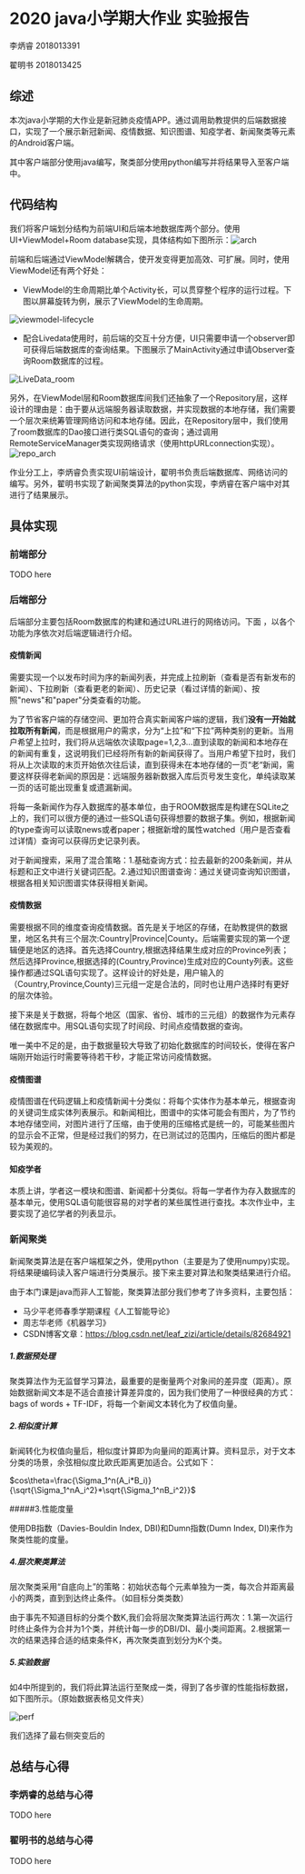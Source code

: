 # 2020 java小学期大作业 实验报告

李炳睿 2018013391

翟明书 2018013425

## 综述

本次java小学期的大作业是新冠肺炎疫情APP。通过调用助教提供的后端数据接口，实现了一个展示新冠新闻、疫情数据、知识图谱、知疫学者、新闻聚类等元素的Android客户端。

其中客户端部分使用java编写，聚类部分使用python编写并将结果导入至客户端中。

## 代码结构

我们将客户端划分结构为前端UI和后端本地数据库两个部分。使用UI+ViewModel+Room database实现，具体结构如下图所示：![arch](./arch.png)

前端和后端通过ViewModel解耦合，使开发变得更加高效、可扩展。同时，使用ViewModel还有两个好处：

- ViewModel的生命周期比单个Activity长，可以贯穿整个程序的运行过程。下图以屏幕旋转为例，展示了ViewModel的生命周期。

![viewmodel-lifecycle](./viewmodel-lifecycle.png)

- 配合Livedata使用时，前后端的交互十分方便，UI只需要申请一个observer即可获得后端数据库的查询结果。下图展示了MainActivity通过申请Observer查询Room数据库的过程。

![LiveData_room](./LiveData_room.png)

另外，在ViewModel层和Room数据库间我们还抽象了一个Repository层，这样设计的理由是：由于要从远端服务器读取数据，并实现数据的本地存储，我们需要一个层次来统筹管理网络访问和本地存储。因此，在Repository层中，我们使用了room数据库的Dao接口进行类SQL语句的查询；通过调用RemoteServiceManager类实现网络请求（使用httpURLconnection实现）。![repo_arch](./repo_arch.png)

作业分工上，李炳睿负责实现UI前端设计，翟明书负责后端数据库、网络访问的编写。另外，翟明书实现了新闻聚类算法的python实现，李炳睿在客户端中对其进行了结果展示。



## 具体实现

### 前端部分

TODO here

### 后端部分

后端部分主要包括Room数据库的构建和通过URL进行的网络访问。下面 ，以各个功能为序依次对后端逻辑进行介绍。

#### 疫情新闻

需要实现一个以发布时间为序的新闻列表，并完成上拉刷新（查看是否有新发布的新闻）、下拉刷新（查看更老的新闻）、历史记录（看过详情的新闻）、按照"news"和"paper"分类查看的功能。

为了节省客户端的存储空间、更加符合真实新闻客户端的逻辑，我们**没有一开始就拉取所有新闻**，而是根据用户的需求，分为“上拉”和“下拉”两种类别的更新。当用户希望上拉时，我们将从远端依次读取page=1,2,3...直到读取的新闻和本地存在的新闻有重复，这说明我们已经将所有新的新闻获得了。当用户希望下拉时，我们将从上次读取的末页开始依次往后读，直到获得未在本地存储的一页“老“新闻，需要这样获得老新闻的原因是：远端服务器新数据入库后页号发生变化，单纯读取某一页的话可能出现重复或遗漏新闻。

将每一条新闻作为存入数据库的基本单位，由于ROOM数据库是构建在SQLite之上的，我们可以很方便的通过一些SQL语句获得想要的数据子集。例如，根据新闻的type查询可以读取news或者paper；根据新增的属性watched（用户是否查看过详情）查询可以获得历史记录列表。

对于新闻搜索，采用了混合策略：1.基础查询方式：拉去最新的200条新闻，并从标题和正文中进行关键词匹配。2.通过知识图谱查询：通过关键词查询知识图谱，根据各相关知识图谱实体获得相关新闻。

#### 疫情数据

需要根据不同的维度查询疫情数据。首先是关于地区的存储，在助教提供的数据里，地区名共有三个层次:Country|Province|County。后端需要实现的第一个逻辑便是地区的选择。首先选择Country,根据选择结果生成对应的Province列表；然后选择Province,根据选择的(Country,Province)生成对应的County列表。这些操作都通过SQL语句实现了。这样设计的好处是，用户输入的（Country,Province,County)三元组一定是合法的，同时也让用户选择时有更好的层次体验。

接下来是关于数据，将每个地区（国家、省份、城市的三元组）的数据作为元素存储在数据库中。用SQL语句实现了时间段、时间点疫情数据的查询。

唯一美中不足的是，由于数据量较大导致了初始化数据库的时间较长，使得在客户端刚开始运行时需要等待若干秒，才能正常访问疫情数据。

#### 疫情图谱

疫情图谱在代码逻辑上和疫情新闻十分类似：将每个实体作为基本单元，根据查询的关键词生成实体列表展示。和新闻相比，图谱中的实体可能会有图片，为了节约本地存储空间，对图片进行了压缩，由于使用的压缩格式是统一的，可能某些图片的显示会不正常，但是经过我们的努力，在已测试过的范围内，压缩后的图片都是较为美观的。

#### 知疫学者

本质上讲，学者这一模块和图谱、新闻都十分类似。将每一学者作为存入数据库的基本单元，使用SQL语句能很容易的对学者的某些属性进行查找。本次作业中，主要实现了追忆学者的列表显示。

### 新闻聚类

新闻聚类算法是在客户端框架之外，使用python（主要是为了使用numpy)实现。将结果硬编码读入客户端进行分类展示。接下来主要对算法和聚类结果进行介绍。

由于本门课是java而非人工智能，聚类算法部分我们参考了许多资料，主要包括：

- 马少平老师春季学期课程《人工智能导论》
- 周志华老师《机器学习》
- CSDN博客文章：https://blog.csdn.net/leaf_zizi/article/details/82684921

##### 1.数据预处理

聚类算法作为无监督学习算法，最重要的是衡量两个对象间的差异度（距离）。原始数据新闻文本是不适合直接计算差异度的，因为我们使用了一种很经典的方式：bags of words + TF-IDF，将每一个新闻文本转化为了权值向量。

##### 2.相似度计算

新闻转化为权值向量后，相似度计算即为向量间的距离计算。资料显示，对于文本分类的场景，余弦相似度比欧氏距离更加适合。公式如下：

$cos\theta=\frac{\Sigma_1^n(A_i*B_i)}{\sqrt{\Sigma_1^nA_i^2}*\sqrt{\Sigma_1^nB_i^2}}$

#####3.性能度量

使用DB指数（Davies-Bouldin Index, DBI)和Dumn指数(Dumn Index, DI)来作为聚类性能的度量。

##### 4.层次聚类算法

层次聚类采用“自底向上”的策略：初始状态每个元素单独为一类，每次合并距离最小的两类，直到到达终止条件。（如目标分类类数）

由于事先不知道目标的分类个数K,我们会将层次聚类算法运行两次：1.第一次运行时终止条件为合并为1个类，并统计每一步的DBI/DI、最小类间距离。2.根据第一次的结果选择合适的结束条件K，再次聚类直到划分为K个类。

##### 5.实验数据

如4中所提到的，我们将此算法运行至聚成一类，得到了各步骤的性能指标数据，如下图所示。（原始数据表格见文件夹）

![perf](/Users/zms_/2020夏季学期/Java程序设计与训练/作业/yesterday-headline/doc/perf.png)

我们选择了最右侧突变后的

## 总结与心得

### 李炳睿的总结与心得

TODO here

### 翟明书的总结与心得

TODO here
